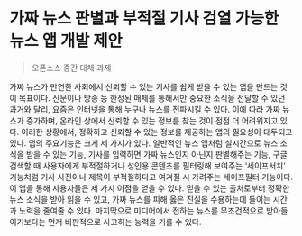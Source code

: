 # 가짜 뉴스 판별과 부적절 기사 검열 가능한 뉴스 앱 개발 제안
> 오픈소스 중간 대체 과제
>
> 
가짜 뉴스가 만연한 사회에서 신뢰할 수 있는 기사를 쉽게 받을 수 있는 앱을 만드는 것이 목표이다. 신문이나 방송 등 한정된 매체를 통해서만 중요한 소식을 전달할 수 있던 과거와 달리, 요즘은 인터넷을 통해 누구나 뉴스를 전파시킬 수 있다. 이에 따라 가짜 뉴스가 증가하며, 온라인 상에서 신뢰할 수 있는 정보를 찾는 것이 점점 더 어려워지고 있다. 이러한 상황에서, 정확하고 신뢰할 수 있는 정보를 제공하는 앱의 필요성이 대두되고 있다.
앱의 주요기능은 크게 세 가지가 있다. 일반적인 뉴스 앱처럼 실시간으로 뉴스 소식을 받을 수 있는 기능, 기사를 입력하면 가짜 뉴스인지 아닌지 판별해주는 기능, 구글 검색할 때 사용자에게 부적절하거나 성인용 콘텐츠를 필터링해 보여주는 ‘세이프서치’ 기능처럼 기사 사진이나 제목이 부적절하다고 여겨질 시 가려주는 세이프필터 기능이다. 
 이 앱을 통해 사용자들은 세 가지 이점을 얻을 수 있다. 믿을 수 있는 출처로부터 정확한 뉴스 소식을 받아 읽을 수 있고, 가짜 뉴스를 피해 옳은 진실을 수용하는데 들이는 시간과 노력을 줄여줄 수 있다. 마지막으로 미디어에서 접하는 뉴스를 무조건적으로 받아들이기보다는 먼저 비판적으로 사고하는 능력을 기를 수 있다.
